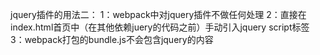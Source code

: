 jquery插件的用法二：
1：webpack中对jquery插件不做任何处理
2：直接在index.html首页中（在其他依赖juery的代码之前）手动引入jquery script标签
3：webpack打包的bundle.js不会包含jquery的内容